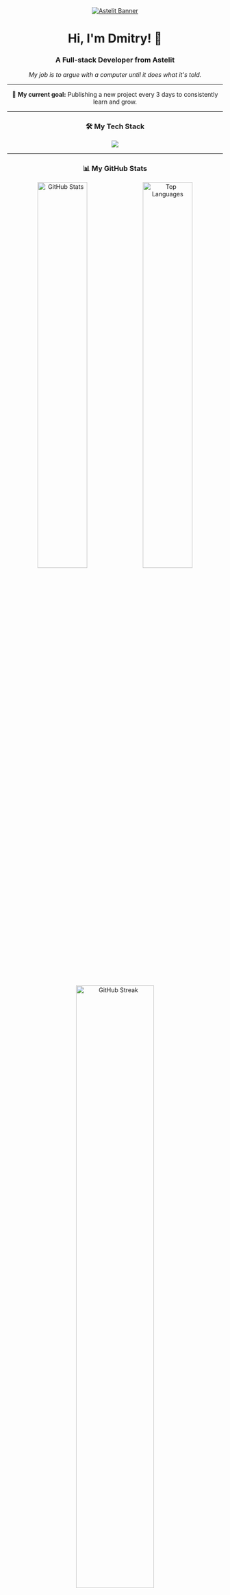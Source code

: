 
<div align="center">
  <a href="https://github.com/YOUR_USERNAME">
    <img src="https://i.ibb.co/6yv6WjV/astelit-github-banner.png" alt="Astelit Banner">
  </a>
  <br/>
  <h1>
    <b>Hi, I'm Dmitry! 👋</b>
  </h1>
  <h3>
    <b>A Full-stack Developer from Astelit</b>
  </h3>
  <p>
    <i>My job is to argue with a computer until it does what it's told.</i>
  </p>
</div>

---

<div align="center">
  <p>🚀 <b>My current goal:</b> Publishing a new project every 3 days to consistently learn and grow.</p>
</div>

---

<h3 align="center">🛠️ My Tech Stack</h3>
<p align="center">
  <a href="https://skillicons.dev">
    <img src="https://skillicons.dev/icons?i=ts,js,nestjs,nextjs,react,nodejs,prisma,postgresql,sass,git,jest,docker&perline=6" />
  </a>
</p>

---


<h3 align="center">📊 My GitHub Stats</h3>
<div align="center">
  <img src="https://github-readme-stats.vercel.app/api?username=YOUR_USERNAME&show_icons=true&theme=tokyonight&hide_border=true&include_all_commits=true&count_private=true" alt="GitHub Stats" width="48%"/>
  <img src="https://github-readme-stats.vercel.app/api/top-langs/?username=YOUR_USERNAME&layout=compact&theme=tokyonight&hide_border=true" alt="Top Languages" width="48%"/>
  <br>
  <img src="https://github-readme-streak-stats.herokuapp.com/?user=YOUR_USERNAME&theme=tokyonight&hide_border=true" alt="GitHub Streak" width="60%"/>
</div>

---

<h3 align="center">📫 How to Reach Me</h3>
<p align="center">
  <a href="mailto:dmitr1y@samusenko-inbox.ru">
    <img src="https://img.shields.io/badge/Email-D14836?style=for-the-badge&logo=gmail&logoColor=white" alt="Email"/>
  </a>
  &nbsp;
  <a href="http://t.me/Dmitr1y_s" target="_blank">
    <img src="https://img.shields.io/badge/Telegram-2CA5E0?style=for-the-badge&logo=telegram&logoColor=white" alt="Telegram"/>
  </a>
</p>
